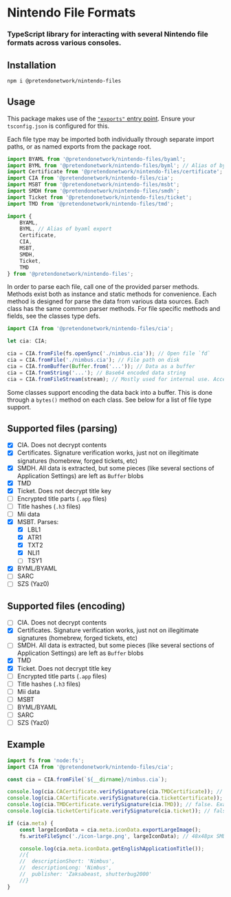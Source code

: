# Nintendo File Formats
### TypeScript library for interacting with several Nintendo file formats across various consoles.

## Installation
```
npm i @pretendonetwork/nintendo-files
```

## Usage
This package makes use of the [`"exports"` entry point](https://nodejs.org/api/packages.html#package-entry-points). Ensure your `tsconfig.json` is configured for this.

Each file type may be imported both individually through separate import paths, or as named exports from the package root.

```ts
import BYAML from '@pretendonetwork/nintendo-files/byaml';
import BYML from '@pretendonetwork/nintendo-files/byml'; // Alias of byaml export
import Certificate from '@pretendonetwork/nintendo-files/certificate';
import CIA from '@pretendonetwork/nintendo-files/cia';
import MSBT from '@pretendonetwork/nintendo-files/msbt';
import SMDH from '@pretendonetwork/nintendo-files/smdh';
import Ticket from '@pretendonetwork/nintendo-files/ticket';
import TMD from '@pretendonetwork/nintendo-files/tmd';

import {
	BYAML,
	BYML, // Alias of byaml export
	Certificate,
	CIA,
	MSBT,
	SMDH,
	Ticket,
	TMD
} from '@pretendonetwork/nintendo-files';
```

In order to parse each file, call one of the provided parser methods. Methods exist both as instance and static methods for convenience. Each method is designed for parse the data from various data sources. Each class has the same common parser methods. For file specific methods and fields, see the classes type defs.

```ts
import CIA from '@pretendonetwork/nintendo-files/cia';

let cia: CIA;

cia = CIA.fromFile(fs.openSync('./nimbus.cia')); // Open file `fd`
cia = CIA.fromFile('./nimbus.cia'); // File path on disk
cia = CIA.fromBuffer(Buffer.from('...')); // Data as a buffer
cia = CIA.fromString('...'); // Base64 encoded data string
cia = CIA.fromFileStream(stream); // Mostly used for internal use. Accepts a FileStream from this library
```

Some classes support encoding the data back into a buffer. This is done through a `bytes()` method on each class. See below for a list of file type support.

## Supported files (parsing)
- [x] CIA. Does not decrypt contents
- [x] Certificates. Signature verification works, just not on illegitimate signatures (homebrew, forged tickets, etc)
- [x] SMDH. All data is extracted, but some pieces (like several sections of Application Settings) are left as `Buffer` blobs
- [x] TMD
- [x] Ticket. Does not decrypt title key
- [ ] Encrypted title parts (`.app` files)
- [ ] Title hashes (`.h3` files)
- [ ] Mii data
- [x] MSBT. Parses:
  - [x] LBL1
  - [x] ATR1
  - [x] TXT2
  - [x] NLI1
  - [ ] TSY1
- [x] BYML/BYAML
- [ ] SARC
- [ ] SZS (Yaz0)

## Supported files (encoding)
- [ ] CIA. Does not decrypt contents
- [x] Certificates. Signature verification works, just not on illegitimate signatures (homebrew, forged tickets, etc)
- [ ] SMDH. All data is extracted, but some pieces (like several sections of Application Settings) are left as `Buffer` blobs
- [x] TMD
- [x] Ticket. Does not decrypt title key
- [ ] Encrypted title parts (`.app` files)
- [ ] Title hashes (`.h3` files)
- [ ] Mii data
- [ ] MSBT
- [ ] BYML/BYAML
- [ ] SARC
- [ ] SZS (Yaz0)

## Example
```ts
import fs from 'node:fs';
import CIA from '@pretendonetwork/nintendo-files/cia';

const cia = CIA.fromFile(`${__dirname}/nimbus.cia`);

console.log(cia.CACertificate.verifySignature(cia.TMDCertificate)); // true. Certificates are signed by Nintendo, and should always pass
console.log(cia.CACertificate.verifySignature(cia.ticketCertificate)); // true. Certificates are signed by Nintendo, and should always pass
console.log(cia.TMDCertificate.verifySignature(cia.TMD)); // false. Example Nimbus is a homebrew title, not signed by Nintendo. Nintendo signatures return true
console.log(cia.ticketCertificate.verifySignature(cia.ticket)); // false. Example Nimbus is a homebrew title, not signed by Nintendo. Nintendo signatures return true

if (cia.meta) {
	const largeIconData = cia.meta.iconData.exportLargeImage();
	fs.writeFileSync('./icon-large.png', largeIconData); // 48x48px SMDH icon from the CIA meta section

	console.log(cia.meta.iconData.getEnglishApplicationTitle());
	//{
	//	descriptionShort: 'Nimbus',
	//	descriptionLong: 'Nimbus',
	//	publisher: 'Zaksabeast, shutterbug2000'
	//}
}
```